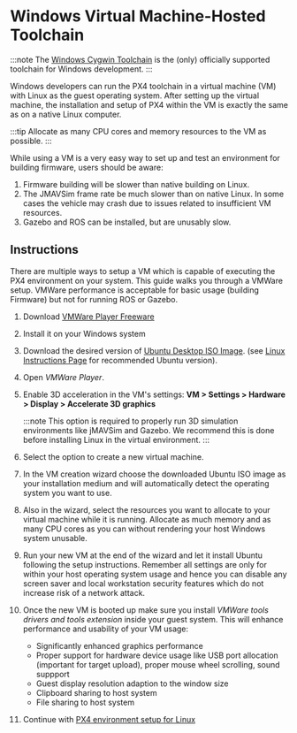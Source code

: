 # Windows Virtual Machine-Hosted Toolchain

:::note
The [Windows Cygwin Toolchain](../dev_setup/dev_env_windows_cygwin.md) is the (only) officially supported toolchain for Windows development.
:::

Windows developers can run the PX4 toolchain in a virtual machine (VM) with Linux as the guest operating system. After setting up the virtual machine, the installation and setup of PX4 within the VM is exactly the same as on a native Linux computer.

:::tip
Allocate as many CPU cores and memory resources to the VM as possible.
:::

While using a VM is a very easy way to set up and test an environment for building firmware, users should be aware:
1. Firmware building will be slower than native building on Linux.
1. The JMAVSim frame rate be much slower than on native Linux. In some cases the vehicle may crash due to issues related to insufficient VM resources.
1. Gazebo and ROS can be installed, but are unusably slow.

## Instructions

There are multiple ways to setup a VM which is capable of executing the PX4 environment on your system. 
This guide walks you through a VMWare setup. 
VMWare performance is acceptable for basic usage (building Firmware) but not for running ROS or Gazebo.

1. Download [VMWare Player Freeware](https://www.vmware.com/products/workstation-player/workstation-player-evaluation.html)
1. Install it on your Windows system
1. Download the desired version of [Ubuntu Desktop ISO Image](https://www.ubuntu.com/download/desktop). 
   (see [Linux Instructions Page](../dev_setup/dev_env_linux.md) for recommended Ubuntu version).
1. Open *VMWare Player*.
1. Enable 3D acceleration in the VM's settings: **VM > Settings > Hardware > Display > Accelerate 3D graphics**

   :::note
   This option is required to properly run 3D simulation environments like jMAVSim and Gazebo.
   We recommend this is done before installing Linux in the virtual environment.
   :::
1. Select the option to create a new virtual machine.
1. In the VM creation wizard choose the downloaded Ubuntu ISO image as your installation medium and will automatically detect the operating system you want to use.
1. Also in the wizard, select the resources you want to allocate to your virtual machine while it is running. Allocate as much memory and as many CPU cores as you can without rendering your host Windows system unusable.
1. Run your new VM at the end of the wizard and let it install Ubuntu following the setup instructions. Remember all settings are only for within your host operating system usage and hence you can disable any screen saver and local workstation security features which do not increase risk of a network attack.
1. Once the new VM is booted up make sure you install *VMWare tools drivers and tools extension* inside your guest system. This will enhance performance and usability of your VM usage:
    * Significantly enhanced graphics performance
    * Proper support for hardware device usage like USB port allocation (important for target upload), proper mouse wheel scrolling, sound suppport
    * Guest display resolution adaption to the window size
    * Clipboard sharing to host system
    * File sharing to host system
1. Continue with [PX4 environment setup for Linux](../dev_setup/dev_env_linux.md)
